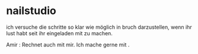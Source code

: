 # nailstudio

ich versuche die schritte so klar wie möglich in bruch darzustellen, wenn ihr lust habt seit ihr eingeladen mit zu machen.

Amir : Rechnet auch mit mir. Ich mache gerne mit .
